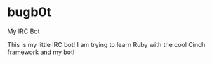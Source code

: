 # bugb0t
My IRC Bot


This is my little IRC bot! I am trying to learn Ruby with the cool Cinch framework and my bot!
